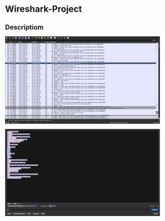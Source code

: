 # Wireshark-Project

<h2>Descriptiom</h2>

![image](https://github.com/sorgille/Wireshark-Project/blob/main/Screen%20Shot%202023-11-06%20at%207.57.20%20PM.png?raw=true)


![image](https://github.com/sorgille/Wireshark-Project/blob/main/Screen%20Shot%202023-11-06%20at%207.58.41%20PM.png?raw=true)
